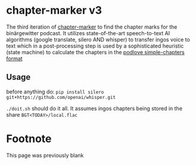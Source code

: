 # chapter-marker v3
The third iteration of [chapter-marker](https://github.com/Binaergewitter/chapter-marker) to find the chapter marks for the binärgewitter podcast.
It utilizes state-of-the-art speech-to-text AI algorithms (google translate, silero AND whisper) to
transfer ingos voice to text which in a post-processing step is used by a
sophisticated heuristic (state machine) to calculate the chapters in the
[podlove simple-chapters format](https://github.com/podlove/podlove-specifications/blob/master/podlove-simple-chapters.md)

## Usage

before anything do: `pip install silero git+https://github.com/openai/whisper.git` 

`./doit.sh` should do it all. It assumes ingos chapters being stored in the
share `BGT<TODAY>/local.flac`


# Footnote
This page was previously blank
